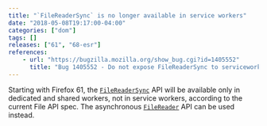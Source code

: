 ```yaml
---
title: "`FileReaderSync` is no longer available in service workers"
date: "2018-05-08T19:17:00-04:00"
categories: ["dom"]
tags: []
releases: ["61", "68-esr"]
references:
    - url: "https://bugzilla.mozilla.org/show_bug.cgi?id=1405552"
      title: "Bug 1405552 - Do not expose FileReaderSync to serviceworkers, to match the spec."
---
```

Starting with Firefox 61, the [`FileReaderSync`](https://developer.mozilla.org/docs/Web/API/FileReaderSync) API will be available only in dedicated and shared workers, not in service workers, according to the current File API spec. The asynchronous [`FileReader`](https://developer.mozilla.org/docs/Web/API/FileReader) API can be used instead.
